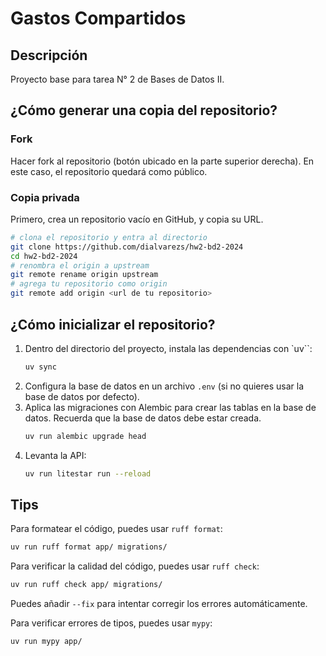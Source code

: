 # Gastos Compartidos

## Descripción

Proyecto base para tarea N° 2 de Bases de Datos II.

## ¿Cómo generar una copia del repositorio?

### Fork

Hacer fork al repositorio (botón ubicado en la parte superior derecha).
En este caso, el repositorio quedará como público.

### Copia privada

Primero, crea un repositorio vacío en GitHub, y copia su URL.

```bash
# clona el repositorio y entra al directorio
git clone https://github.com/dialvarezs/hw2-bd2-2024
cd hw2-bd2-2024
# renombra el origin a upstream
git remote rename origin upstream
# agrega tu repositorio como origin
git remote add origin <url de tu repositorio>
```

## ¿Cómo inicializar el repositorio?

1. Dentro del directorio del proyecto, instala las dependencias con `uv``:
    ```bash
    uv sync
    ````
2. Configura la base de datos en un archivo `.env` (si no quieres usar la base de datos por defecto).
3. Aplica las migraciones con Alembic para crear las tablas en la base de datos. Recuerda que la base de datos debe
   estar creada.
    ```bash
    uv run alembic upgrade head
    ```
4. Levanta la API:
    ```bash
    uv run litestar run --reload
    ```

## Tips
Para formatear el código, puedes usar `ruff format`:
```bash
uv run ruff format app/ migrations/
```

Para verificar la calidad del código, puedes usar `ruff check`:
```bash
uv run ruff check app/ migrations/
```
Puedes añadir `--fix` para intentar corregir los errores automáticamente.

Para verificar errores de tipos, puedes usar `mypy`:
```bash
uv run mypy app/
```